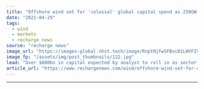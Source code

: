 ```yaml
---
title: "Offshore wind set for 'colossal' global capital spend as 250GW built by 2030 -  Rystad"
date: "2021-04-29"
tags: 
  - wind
  - markets
  - recharge news
source: "recharge news"
image_url: "https://images-global.nhst.tech/image/RnptNjFwSFBxc01LWVFIVFFtRnUyMkwvVGdYR0NVM0dZT2V5U3J0WnpEbz0=/nhst/binary/74ed8a44d5b07ee2e4c0132948841788"
image_fp: "/assets/img/post_thumbnails/122.jpg"
lead: "Over $800bn in capital expected by analyst to roll in as sector sets trajectory to eclipse greenfield offshore oil & gas annual spend by end of decade"
article_url: "https://www.rechargenews.com/wind/offshore-wind-set-for-colossal-global-capital-spend-as-250gw-built-by-2030-rystad/2-1-1003605"
---
```


---

